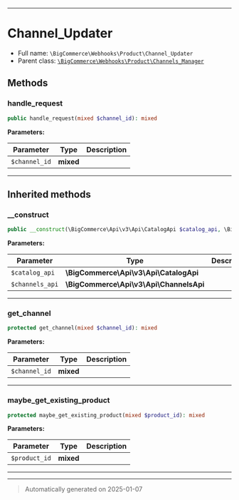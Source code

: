 ***

# Channel_Updater





* Full name: `\BigCommerce\Webhooks\Product\Channel_Updater`
* Parent class: [`\BigCommerce\Webhooks\Product\Channels_Manager`](./classes/BigCommerce/Webhooks/Product/Channels_Manager.md)




## Methods


### handle_request



```php
public handle_request(mixed $channel_id): mixed
```








**Parameters:**

| Parameter | Type | Description |
|-----------|------|-------------|
| `$channel_id` | **mixed** |  |





***


## Inherited methods


### __construct



```php
public __construct(\BigCommerce\Api\v3\Api\CatalogApi $catalog_api, \BigCommerce\Api\v3\Api\ChannelsApi $channels_api): mixed
```








**Parameters:**

| Parameter | Type | Description |
|-----------|------|-------------|
| `$catalog_api` | **\BigCommerce\Api\v3\Api\CatalogApi** |  |
| `$channels_api` | **\BigCommerce\Api\v3\Api\ChannelsApi** |  |





***

### get_channel



```php
protected get_channel(mixed $channel_id): mixed
```








**Parameters:**

| Parameter | Type | Description |
|-----------|------|-------------|
| `$channel_id` | **mixed** |  |





***

### maybe_get_existing_product



```php
protected maybe_get_existing_product(mixed $product_id): mixed
```








**Parameters:**

| Parameter | Type | Description |
|-----------|------|-------------|
| `$product_id` | **mixed** |  |





***


***
> Automatically generated on 2025-01-07
